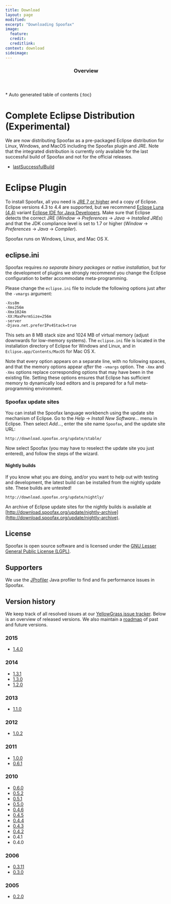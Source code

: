 ```yaml
---
title: Download
layout: page
modified: 
excerpt: "Downloading Spoofax"
image:
  feature: 
  credit: 
  creditlink: 
context: download
sideimage: 
---
```


<section id="table-of-contents" class="toc"> 
  <header> <h3>Overview</h3> </header>
  <div id="drawer" markdown="1">
  *  Auto generated table of contents
  {:toc}
  </div>
</section><!-- /#table-of-contents -->

# Complete Eclipse Distribution (Experimental)

We are now distributing Spoofax as a pre-packaged Eclipse distribution for Linux, Windows, 
and MacOS including the Spoofax plugin and JRE. 
Note that the integrated distribution is currently only available for the last 
successful build of Spoofax and not for the official releases.

* [lastSuccessfulBuild](http://buildfarm.metaborg.org/job/spoofax-master/lastSuccessfulBuild/artifact/dist/)

# Eclipse Plugin

To install Spoofax, all you need is [JRE 7 or higher](http://www.oracle.com/technetwork/java/javase/downloads/index.html) 
and a copy of Eclipse. Eclipse versions 4.3 to 4.4 are supported, but we recommend [Eclipse Luna (4.4)](http://www.eclipse.org/downloads/) variant [Eclipse IDE for Java Developers](http://www.eclipse.org/downloads/packages/eclipse-ide-java-developers/lunasr1).
Make sure that Eclipse detects the correct JRE (_Window_ &rarr; _Preferences_ &rarr; _Java_ &rarr; _Installed JREs_) and that the JDK compliance level is set to 1.7 or higher (_Window_ &rarr; _Preferences_ &rarr; _Java_ &rarr; _Compiler_).

Spoofax runs on Windows, Linux, and Mac OS X.

## eclipse.ini

Spoofax requires *no separate binary packages or native installation*,
but for the development of plugins we strongly recommend you change the
Eclipse configuration to better accommodate meta-programming.

Please change the `eclipse.ini` file to include the following options
just after the `-vmargs` argument:

```
-Xss8m
-Xms256m
-Xmx1024m
-XX:MaxPermSize=256m
-server
-Djava.net.preferIPv4Stack=true
```

This sets an 8 MB stack size and 1024 MB of virtual memory (adjust
downwards for low-memory systems). The `eclipse.ini` file is located in
the installation directory of Eclipse for Windows and Linux, and in
`Eclipse.app/Contents/MacOS` for Mac OS X.

Note that every option appears on a separate line, with no following
spaces, and that the memory options appear *after* the `-vmargs` option.
The `-Xmx` and `-Xms` options replace corresponding options that may
have been in the existing file. Setting these options ensures that
Eclipse has sufficient memory to dynamically load editors and is
prepared for a full meta-programming environment.

### Spoofax update sites

You can install the Spoofax language workbench using the update site
mechanism of Eclipse. Go to the _Help_ &rarr; _Install New Software..._ menu in
Eclipse. Then select _Add..._, enter the site name `Spoofax`, and the
update site URL:

```
http://download.spoofax.org/update/stable/
```

Now select Spoofax (you may have to reselect the update site you just
entered), and follow the steps of the wizard.

#### Nightly builds

If you know what you are doing, and/or you want to help out with testing
and development, the latest build can be installed from the nightly
update site. These builds are untested!

```
http://download.spoofax.org/update/nightly/
```

An archive of Eclipse update sites for the nightly builds is available at [http://download.spoofax.org/update/nightly-archive](http://download.spoofax.org/update/nightly-archive).

## License

Spoofax is open source software and is licensed under the [GNU Lesser General Public License (LGPL)](http://www.tldrlegal.com/l/lgpl2).

## Supporters

We use the [JProfiler](http://www.ej-technologies.com/products/jprofiler/overview.html) Java profiler to find and fix performance issues in Spoofax.

## Version history

We keep track of all resolved issues at our [YellowGrass issue
tracker](http://yellowgrass.org/project/Spoofax). Below is an overview
of released versions. We also maintain a
[roadmap](http://yellowgrass.org/roadmap/Spoofax) of past and future
versions.

### 2015

* [1.4.0](http://metaborg.org/spoofax/spoofax-1-4-0/)

### 2014

* [1.3.1](http://metaborg.org/spoofax/spoofax-1-3-1/)
* [1.3.0](http://metaborg.org/spoofax/spoofax-1-3-0/)
* [1.2.0](http://metaborg.org/spoofax/spoofax-1-2-0/)

### 2013

* [1.1.0](http://metaborg.org/spoofax/spoofax-1-1-0/)

### 2012

* [1.0.2](http://strategoxt.org/Spoofax/News#1.0.2)

### 2011

* [1.0.0](http://strategoxt.org/Spoofax/News#1.0)
* [0.6.1](http://yellowgrass.org/tag/Spoofax/0.6.1)

### 2010

* [0.6.0](http://yellowgrass.org/tag/Spoofax/0.6.0)
* [0.5.2](http://yellowgrass.org/tag/Spoofax/0.5.2)
* [0.5.1](http://yellowgrass.org/tag/Spoofax/0.5.1)
* [0.5.0](http://yellowgrass.org/tag/Spoofax/0.5)
* [0.4.6](http://yellowgrass.org/tag/Spoofax/0.4.6)
* [0.4.5](http://yellowgrass.org/tag/Spoofax/0.4.5)
* [0.4.4](http://yellowgrass.org/tag/Spoofax/0.4.4)
* [0.4.3](http://yellowgrass.org/tag/Spoofax/0.4.3)
* [0.4.2](http://yellowgrass.org/tag/Spoofax/0.4.2)
* 0.4.1
* 0.4.0

### 2006

* [0.3.11](http://journal.boblycat.org/node/1159)
* [0.3.0](http://journal.boblycat.org/node/1112)

### 2005

* [0.2.0](http://journal.boblycat.org/node/1106)
